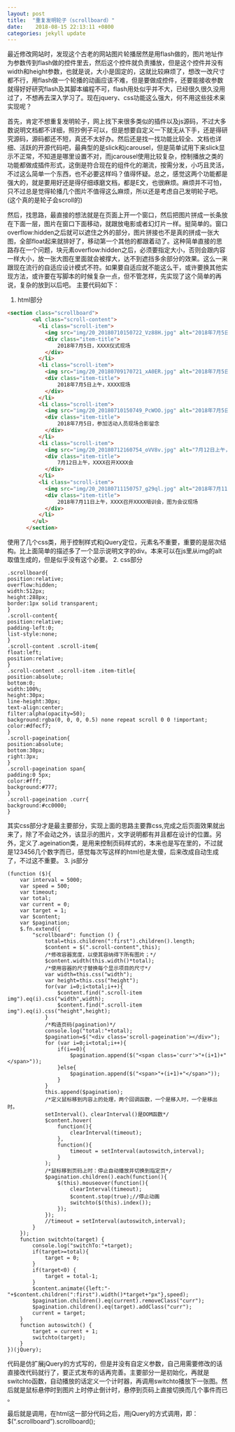 ```yaml
---
layout: post
title:  "重复发明轮子（scrollboard）"
date:    2018-08-15 22:13:11 +0800
categories: jekyll update
---
```

最近修改网站时，发现这个古老的网站图片轮播居然是用flash做的，图片地址作为参数传到flash做的控件里去，然后这个控件就负责播放，但是这个控件并没有width和height参数，也就是说，大小是固定的，这就比较麻烦了，想改一改尺寸都不行，用flash做一个轮播的动画应该不难，但是要做成控件，还要能接收参数就得好好研究flash及其脚本编程不可，flash用处似乎并不大，已经很久很久没用过了，不想再去深入学习了。现在jquery、css功能这么强大，何不用这些技术来实现呢？

首先，肯定不想重复发明轮子，网上找下来很多类似的插件以及js源码，不过大多数说明文档都不详细，照抄例子可以，但是想要自定义一下就无从下手，还是得研究源码，源码都还不短，真还不太好办。然后还是找一找功能比较全、文档也详细、活跃的开源代码吧，最典型的是slick和jcarousel，但是简单试用下来slick显示不正常，不知道是哪里设置不对，而jcarousel使用比较复杂，控制播放之类的功能都做成插件形式，这倒是符合现在的组件化的潮流，按需分发，小巧且灵活，不过这么简单一个东西，也不必要这样吗？值得怀疑。总之，感觉这两个功能都是强大的，就是要用好还是得仔细琢磨文档，都是E文，也很麻烦。麻烦并不可怕，只不过总是觉得轮播几个图片不值得这么麻烦，所以还是考虑自己发明轮子吧。(这个真的是轮子会scroll的)

然后，找思路，最直接的想法就是在页面上开一个窗口，然后把图片拼成一长条放在下面一层，图片在窗口下面移动，就跟放电影或者幻灯片一样。挺简单的。窗口overflow:hidden之后就可以遮住之外的部分，图片拼接也不是真的拼成一张大图，全部float起来就排好了，移动第一个其他的都跟着动了。这种简单直接的思路存在一个问题，块元素overflow:hidden之后，必须要指定大小，否则会跟内容一样大小，放一张大图在里面就会被撑大，达不到遮挡多余部分的效果。这么一来跟现在流行的自适应设计模式不符。如果要自适应就不能这么干，或许要换其他实现方法，或许要在写脚本的时候复杂一点，但不管怎样，先实现了这个简单的再说，复杂的放到以后吧。
主要代码如下：
1. html部分

```html
<section class="scrollboard">
        <ul class="scroll-content">
          <li class="scroll-item">
            <img src="img/20_20180710150722_Vz88H.jpg" alt="2018年7月5日，XXXX仪式现场" />
            <div class="item-title">
                2018年7月5日，XXXX仪式现场
            </div>
          </li>
          <li class="scroll-item">
            <img src="img/20_20180709170721_xA0ER.jpg" alt="2018年7月5日上午，XXXX现场" />
            <div class="item-title">
                2018年7月5日上午，XXXX现场
            </div>
          </li>
          <li class="scroll-item">
            <img src="img/20_20180710150749_PcWOO.jpg" alt="2018年7月5日，参加活动人员现场合影留念" />
            <div class="item-title">
                2018年7月5日，参加活动人员现场合影留念
            </div>
          </li>
          <li class="scroll-item">
            <img src="img/20_20180712160754_oVV8v.jpg" alt="7月12日上午，XXXX召开XXXX会" />
            <div class="item-title">
                7月12日上午，XXXX召开XXXX会
            </div>
          </li>
          <li class="scroll-item">
            <img src="img/20_20180711150757_g29ql.jpg" alt="2018年7月11日上午，XXXX召开XXXX培训会，图为会议现场" />
            <div class="item-title">
                2018年7月11日上午，XXXX召开XXXX培训会，图为会议现场
            </div>
          </li>
        </ul>
      </section>
```
使用了几个css类，用于控制样式和jQuery定位，元素名不重要，重要的是层次结构。比上面简单的描述多了一个显示说明文字的div。本来可以在js里从img的alt取值生成的，但是似乎没有这个必要。
2. css部分
```
.scrollboard{
position:relative;
overflow:hidden;
width:512px;
height:288px;
border:1px solid transparent;
}
.scroll-content{
position:relative;
padding-left:0;
list-style:none;
}
.scroll-content .scroll-item{
float:left;
position:relative;
}
.scroll-content .scroll-item .item-title{
position:absolute;
bottom:0;
width:100%;
height:30px;
line-height:30px;
text-align:center;
filter:alpha(opacity=50);
background:rgba(0, 0, 0, 0.5) none repeat scroll 0 0 !important;
color:#dfecf7;
}
.scroll-pageination{
position:absolute;
bottom:30px;
right:3px;
}
.scroll-pageination span{
padding:0 5px;
color:#fff;
background:#777;
}
.scroll-pageination .curr{
background:#cc0000;
}
```
其实css部分才是最主要部分，实现上面的思路主要靠css,完成之后页面效果就出来了，除了不会动之外，该显示的图片，文字说明都有并且都在设计的位置。另外，定义了.ageination类，是用来控制页码样式的，本来也是写在里的，不过就是123456几个数字而已，感觉每次写这样的html也是太傻，后来改成自动生成了，不过这不重要。
3. js部分                              
```
(function ($){
    var interval = 5000;
    var speed = 500;
    var timeout;
    var total;
    var current = 0;
    var target = 1;
    var $content;
    var $pagination;
    $.fn.extend({
        "scrollboard": function () {
            total=this.children(":first").children().length;
            $content = $(".scroll-content",this);
            /*修改容器宽度，以使其容纳得下所有图片；*/
            $content.width(this.width()*total);
            /*使用容器的尺寸替换每个显示项目的尺寸*/
            var width=this.css("width");
            var height=this.css("height");
            for(var i=0;i<total;i++){
                $content.find(".scroll-item img").eq(i).css("width",width);
                $content.find(".scroll-item img").eq(i).css("height",height);
            } 
            /*构造页码(pagination)*/
            console.log("total:"+total);
            $pagination=$("<div class='scroll-pageination'></div>");
            for (var i=0;i<total;i++){
                if(i==0){
                    $pagination.append($("<span class='curr'>"+(i+1)+"</span>"));
                }else{
                    $pagination.append($("<span>"+(i+1)+"</span>"));
                }
            }
            this.append($pagination);
            /*定义鼠标移到内容上的处理，两个回调函数，一个是移入时，一个是移出时。
            setInterval()、clearInterval()是DOM函数*/
            $content.hover(
                function(){
                    clearInterval(timeout);
                },
                function(){
                    timeout = setInterval(autoswitch,interval);
                }
            );
            /*鼠标移到页码上时：停止自动播放并切换到指定页*/
            $pagination.children().each(function(){
                $(this).mouseover(function(){
                    clearInterval(timeout);
                    $content.stop(true);//停止动画
                    switchto($(this).index());
                });
            });
            //timeout = setInterval(autoswitch,interval);
        }
    });
    function switchto(target) {
        console.log("switchTo:"+target);
        if(target>=total){
            target = 0;
        }   
        if(target<0) {
            target = total-1;
        }   
        $content.animate({left:"-"+$content.children(":first").width()*target+"px"},speed);
        $pagination.children().eq(current).removeClass("curr");
        $pagination.children().eq(target).addClass("curr");                
        current = target;
    }
    function autoswitch() { 
        target = current + 1;
        switchto(target);
    }
})(jQuery);
```                                                         
代码是仿扩展jQuery的方式写的，但是并没有自定义参数，自己用需要修改的话直接改代码就行了，要正式发布的话再完善。主要部分一是初始化，再就是switchto函数，自动播放的话定义一个计时器，再调用switchto播放下一张图。然后就是鼠标悬停时到图片上时停止倒计时，悬停到页码上直接切换而几个事件而已 。                                                                     
   
最后就是调用，在html这一部分代码之后，用jQuery的方式调用，即：$(“.scrollboard”).scrollboard(); 